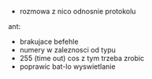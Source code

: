 - rozmowa z nico odnosnie protokolu

ant:
- brakujace befehle
- numery w zaleznosci od typu
- 255 (time out) cos z tym trzeba zrobic
- poprawic bat-lo wyswietlanie